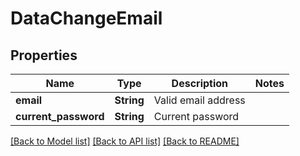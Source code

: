 # DataChangeEmail

## Properties

Name | Type | Description | Notes
------------ | ------------- | ------------- | -------------
**email** | **String** | Valid email address | 
**current_password** | **String** | Current password | 

[[Back to Model list]](../README.md#documentation-for-models) [[Back to API list]](../README.md#documentation-for-api-endpoints) [[Back to README]](../README.md)


